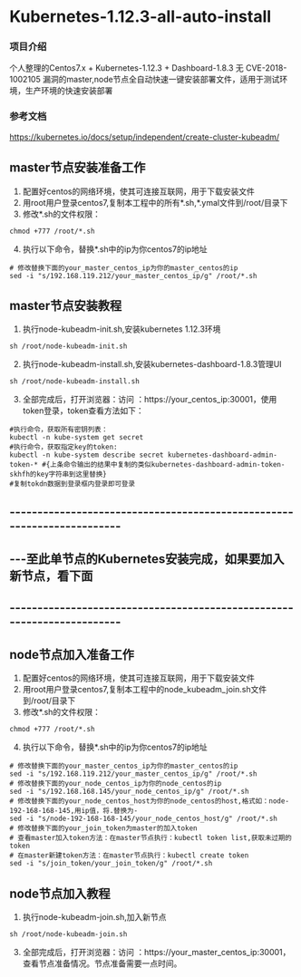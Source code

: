 # Kubernetes-1.12.3-all-auto-install

### 项目介绍
个人整理的Centos7.x + Kubernetes-1.12.3 + Dashboard-1.8.3 无 CVE-2018-1002105 漏洞的master,node节点全自动快速一键安装部署文件，适用于测试环境，生产环境的快速安装部署

### 参考文档
https://kubernetes.io/docs/setup/independent/create-cluster-kubeadm/

## master节点安装准备工作

1. 配置好centos的网络环境，使其可连接互联网，用于下载安装文件
2. 用root用户登录centos7,复制本工程中的所有*.sh,*.ymal文件到/root/目录下
3. 修改*.sh的文件权限：

```
chmod +777 /root/*.sh
```
4. 执行以下命令，替换*.sh中的ip为你centos7的ip地址

```
# 修改替换下面的your_master_centos_ip为你的master_centos的ip
sed -i "s/192.168.119.212/your_master_centos_ip/g" /root/*.sh
```

## master节点安装教程

1. 执行node-kubeadm-init.sh,安装kubernetes 1.12.3环境

```
sh /root/node-kubeadm-init.sh
```

2. 执行node-kubeadm-install.sh,安装kubernetes-dashboard-1.8.3管理UI

```
sh /root/node-kubeadm-install.sh
```
3. 全部完成后，打开浏览器：访问 ：https://your_centos_ip:30001，使用token登录，token查看方法如下：


```
#执行命令，获取所有密钥列表：
kubectl -n kube-system get secret
#执行命令，获取指定key的token:
kubectl -n kube-system describe secret kubernetes-dashboard-admin-token-* #{上条命令输出的结果中复制的类似kubernetes-dashboard-admin-token-skhfh的key字符串到这里替换}
#复制tokdn数据到登录框内登录即可登录
```

## -----------------------------------------------------------------------
## ---至此单节点的Kubernetes安装完成，如果要加入新节点，看下面
## -----------------------------------------------------------------------



## node节点加入准备工作

1. 配置好centos的网络环境，使其可连接互联网，用于下载安装文件
2. 用root用户登录centos7,复制本工程中的node_kubeadm_join.sh文件到/root/目录下
3. 修改*.sh的文件权限：

```
chmod +777 /root/*.sh
```
4. 执行以下命令，替换*.sh中的ip为你centos7的ip地址

```
# 修改替换下面的your_master_centos_ip为你的master_centos的ip
sed -i "s/192.168.119.212/your_master_centos_ip/g" /root/*.sh
# 修改替换下面的your_node_centos_ip为你的node_centos的ip
sed -i "s/192.168.168.145/your_node_centos_ip/g" /root/*.sh
# 修改替换下面的your_node_centos_host为你的node_centos的host,格式如：node-192-168-168-145,用ip值，将.替换为-
sed -i "s/node-192-168-168-145/your_node_centos_host/g" /root/*.sh
# 修改替换下面的your_join_token为master的加入token
# 查看master加入token方法：在master节点执行：kubectl token list,获取未过期的token
# 在master新建token方法：在master节点执行：kubectl create token
sed -i "s/join_token/your_join_token/g" /root/*.sh
```

## node节点加入教程

1. 执行node-kubeadm-join.sh,加入新节点

```
sh /root/node-kubeadm-join.sh
```
3. 全部完成后，打开浏览器：访问 ：https://your_master_centos_ip:30001，查看节点准备情况。节点准备需要一点时间。



